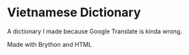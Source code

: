 # Vietnamese Dictionary
A dictionary I made because Google Translate is kinda wrong.

Made with Brython and HTML